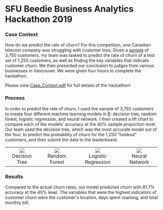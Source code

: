 # SFU Beedie Business Analytics Hackathon 2019 <br /> 
### Case Context
How do we predict the rate of churn? For this competition, one Canadian telecom company was struggling with customer loss. Given a [sample](https://github.com/jeanetteandrews/hackathon2019/tree/master/Datasets) of 3,750 customers, my team was tasked to predict the rate of churn of a test set of 1,250 customers, as well as finding the key variables that indicate customer churn. We then presented our conclusion to judges from various businesses in Vancouver. We were given four hours to complete the hackathon. <br />

Please view [Case_Context.pdf](https://github.com/jeanetteandrews/hackathon2019/blob/master/Case_Context.pdf) for full details of the hackathon!

### Process
In order to predict the rate of churn, I used the sample of 3,750 customers to create four different machine learning models in [R](https://github.com/jeanetteandrews/hackathon2019/blob/master/R_Hackathon2019.Rmd): decision tree, random forest, logistic regression, and neural network. I then created a lift chart to compare each of the models' accuracy at the 40% sample proportion level. Our team used the decision tree, which was the most accurate model out of the four, to predict the probability of churn for the 1,250 "holdout" customers, and then submit the data to the leaderboard. 

<table width="500">

<tr>

<td align="center">
<img src="https://raw.githubusercontent.com/jeanetteandrews/hackathon2019/master/Graphs/decisionTree.png" />
<br />
Decision Tree
</td>

<td align="center">
<img src="https://raw.githubusercontent.com/jeanetteandrews/hackathon2019/master/Graphs/randomForest.png" />
<br />
Random Forest
</td>

<td align="center">
<img src="https://raw.githubusercontent.com/jeanetteandrews/hackathon2019/master/Graphs/logisticRegressionREADME.png" />
<br />
Logistic Regression
</td>

<td align="center">
<img src="https://raw.githubusercontent.com/jeanetteandrews/hackathon2019/master/Graphs/nueralNetwork.png" />
<br />
Neural Network
</td>

</tr>

</table>

### Results
Compared to the actual churn rates, our model predicted churn with 81.7% accuracy at the 40% level. The variables that were the highest indicators of customer churn were the customer's location, days spent roaming, and total monthly bill.
